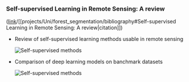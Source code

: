 ### Self-supervised Learning in Remote Sensing: A review
([link](https://paperswithcode.com/paper/self-supervised-learning-in-remote-sensing-a)/[[projects/Uni/forest_segmentation/bibliography#Self-supervised Learning in Remote Sensing: A review|citation]])

- Review of self-supervised learning methods usable in remote sensing

    ![Self-supervised methods](self_supervised_tree.png)

- Comparison of deep learning models on banchmark datasets

    ![Self-supervised methods](self-supervised_compared.png)